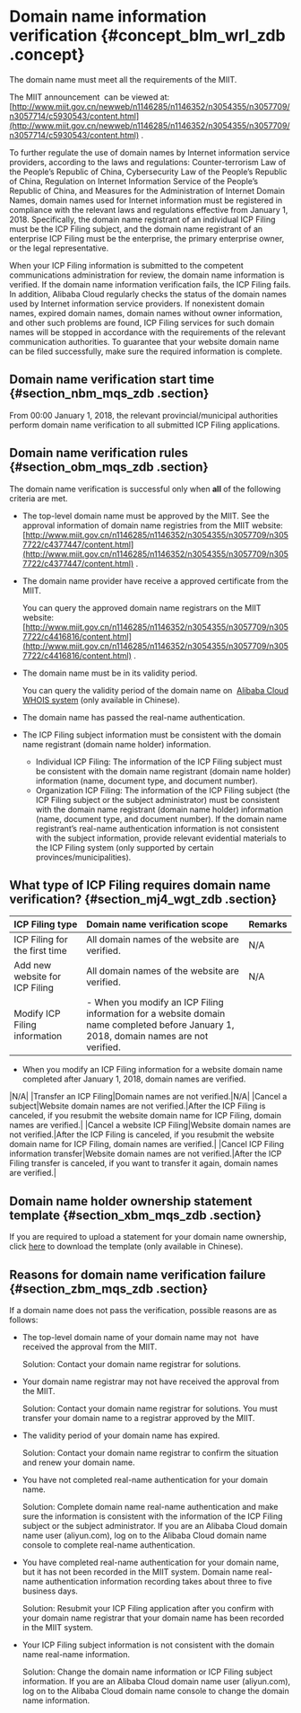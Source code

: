 # Domain name information verification {#concept_blm_wrl_zdb .concept}

The domain name must meet all the requirements of the MIIT.

The MIIT announcement  can be viewed at: [http://www.miit.gov.cn/newweb/n1146285/n1146352/n3054355/n3057709/n3057714/c5930543/content.html](http://www.miit.gov.cn/newweb/n1146285/n1146352/n3054355/n3057709/n3057714/c5930543/content.html) .

To further regulate the use of domain names by Internet information service providers, according to the laws and regulations: Counter-terrorism Law of the People’s Republic of China, Cybersecurity Law of the People’s Republic of China, Regulation on Internet Information Service of the People’s Republic of China, and Measures for the Administration of Internet Domain Names, domain names used for Internet information must be registered in compliance with the relevant laws and regulations effective from January 1, 2018. Specifically, the domain name registrant of an individual ICP Filing must be the ICP Filing subject, and the domain name registrant of an enterprise ICP Filing must be the enterprise, the primary enterprise owner, or the legal representative.

When your ICP Filing information is submitted to the competent communications administration for review, the domain name information is verified. If the domain name information verification fails, the ICP Filing fails. In addition, Alibaba Cloud regularly checks the status of the domain names used by Internet information service providers. If nonexistent domain names, expired domain names, domain names without owner information, and other such problems are found, ICP Filing services for such domain names will be stopped in accordance with the requirements of the relevant communication authorities. To guarantee that your website domain name can be filed successfully, make sure the required information is complete.

## Domain name verification start time {#section_nbm_mqs_zdb .section}

From 00:00 January 1, 2018, the relevant provincial/municipal authorities perform domain name verification to all submitted ICP Filing applications.

## Domain name verification rules {#section_obm_mqs_zdb .section}

The domain name verification is successful only when **all** of the following criteria are met.

-   The top-level domain name must be approved by the MIIT. See the approval information of domain name registries from the MIIT website: [http://www.miit.gov.cn/n1146285/n1146352/n3054355/n3057709/n3057722/c4377447/content.html](http://www.miit.gov.cn/n1146285/n1146352/n3054355/n3057709/n3057722/c4377447/content.html) .
-   The domain name provider have receive a approved certificate from the MIIT.

    You can query the approved domain name registrars on the MIIT website: [http://www.miit.gov.cn/n1146285/n1146352/n3054355/n3057709/n3057722/c4416816/content.html](http://www.miit.gov.cn/n1146285/n1146352/n3054355/n3057709/n3057722/c4416816/content.html) .

-   The domain name must be in its validity period.

    You can query the validity period of the domain name on  [Alibaba Cloud WHOIS system](http://whois.aliyun.com/) \(only available in Chinese\).

-   The domain name has passed the real-name authentication.

-   The ICP Filing subject information must be consistent with the domain name registrant \(domain name holder\) information.

    -   Individual ICP Filing: The information of the ICP Filing subject must be consistent with the domain name registrant \(domain name holder\) information \(name, document type, and document number\).
    -   Organization ICP Filing: The information of the ICP Filing subject \(the ICP Filing subject or the subject administrator\) must be consistent with the domain name registrant \(domain name holder\) information \(name, document type, and document number\). If the domain name registrant’s real-name authentication information is not consistent with the subject information, provide relevant evidential materials to the ICP Filing system \(only supported by certain provinces/municipalities\). 

## What type of ICP Filing requires domain name verification? {#section_mj4_wgt_zdb .section}

|ICP Filing type|Domain name verification scope|Remarks|
|:--------------|:-----------------------------|:------|
|ICP Filing for the first time|All domain names of the website are verified.|N/A|
|Add new website for ICP Filing|All domain names of the website are verified.|N/A|
|Modify ICP Filing information| -   When you modify an ICP Filing information for a website domain name completed before January 1, 2018, domain names are not verified.

-   When you modify an ICP Filing information for a website domain name completed after January 1, 2018, domain names are verified.

 |N/A|
|Transfer an ICP Filing|Domain names are not verified.|N/A|
|Cancel a subject|Website domain names are not verified.|After the ICP Filing is canceled, if you resubmit the website domain name for ICP Filing, domain names are verified.|
|Cancel a website ICP Filing|Website domain names are not verified.|After the ICP Filing is canceled, if you resubmit the website domain name for ICP Filing, domain names are verified.|
|Cancel ICP Filing information transfer|Website domain names are not verified.|After the ICP Filing transfer is canceled, if you want to transfer it again, domain names are verified.|

## Domain name holder ownership statement template {#section_xbm_mqs_zdb .section}

If you are required to upload a statement for your domain name ownership, click [here](http://docs-aliyun.cn-hangzhou.oss.aliyun-inc.com/assets/attach/64289/cn_zh/1514873663673/%E6%9C%89%E5%85%B3%E7%BD%91%E7%AB%99%E5%A4%87%E6%A1%88%E5%9F%9F%E5%90%8D%E6%B3%A8%E5%86%8C%E4%BA%BA%E7%9A%84%E8%AF%81%E6%98%8E%E5%8F%8A%E9%99%84%E4%BB%B62.0.docx) to download the template \(only available in Chinese\).

## Reasons for domain name verification failure {#section_zbm_mqs_zdb .section}

If a domain name does not pass the verification, possible reasons are as follows:

-   The top-level domain name of your domain name may not  have received the approval from the MIIT.

    Solution: Contact your domain name registrar for solutions.

-   Your domain name registrar may not have received the approval from the MIIT.

    Solution: Contact your domain name registrar for solutions. You must transfer your domain name to a registrar approved by the MIIT.

-   The validity period of your domain name has expired.

    Solution: Contact your domain name registrar to confirm the situation and renew your domain name.

-   You have not completed real-name authentication for your domain name.

    Solution: Complete domain name real-name authentication and make sure the information is consistent with the information of the ICP Filing subject or the subject administrator. If you are an Alibaba Cloud domain name user \(aliyun.com\), log on to the Alibaba Cloud domain name console to complete real-name authentication.

-   You have completed real-name authentication for your domain name, but it has not been recorded in the MIIT system. Domain name real-name authentication information recording takes about three to five business days.

    Solution: Resubmit your ICP Filing application after you confirm with your domain name registrar that your domain name has been recorded in the MIIT system.

-   Your ICP Filing subject information is not consistent with the domain name real-name information.

    Solution: Change the domain name information or ICP Filing subject information. If you are an Alibaba Cloud domain name user \(aliyun.com\), log on to the Alibaba Cloud domain name console to change the domain name information.


